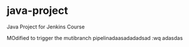 # java-project
Java Project for Jenkins Course

MOdified to trigger the mutibranch pipelinadaasadadadsad
:wq
adasdas
